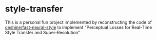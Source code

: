 # style-transfer
This is a personal fun project implemented by reconstructing the code of [ceshine/fast-neural-style](https://github.com/ceshine/fast-neural-style)
to implement "Perceptual Losses for Real-Time Style Transfer and Super-Resolution"
